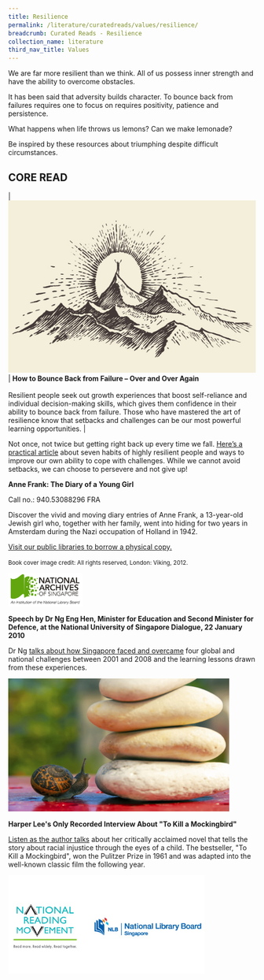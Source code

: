 ```yaml
---
title: Resilience
permalink: /literature/curatedreads/values/resilience/
breadcrumb: Curated Reads - Resilience
collection_name: literature
third_nav_title: Values
---
```


We are far more resilient than we think. All of us possess inner strength and have the ability to overcome obstacles.

It has been said that adversity builds character. To bounce back from failures requires one to focus on requires positivity, patience and persistence.

What happens when life throws us lemons? Can we make lemonade?

Be inspired by these resources about triumphing despite difficult circumstances.

## **CORE READ**

| ![Resilience image](/images/literature/curatedreads/values/HiRes_Resized.jpg) | **How to Bounce Back from Failure – Over and Over Again** <br><br> Resilient people seek out growth experiences that boost self-reliance and individual decision-making skills, which gives them confidence in their ability to bounce back from failure. Those who have mastered the art of resilience know that setbacks and challenges can be our most powerful learning opportunities. | 

Not once, not twice but getting right back up every time we fall. [Here’s a practical article](https://www.huffpost.com/entry/habits-of-resilient-people_n_381865) about seven habits of highly resilient people and ways to improve our own ability to cope with challenges. While we cannot avoid setbacks, we can choose to persevere and not give up!

 
**Anne Frank: The Diary of a Young Girl**

Call no.: 940.53088296 FRA

Discover the vivid and moving diary entries of Anne Frank, a 13-year-old Jewish girl who, together with her family, went into hiding for two years in Amsterdam during the Nazi occupation of Holland in 1942.

[Visit our public libraries to borrow a physical copy.](https://eservice.nlb.gov.sg/item_holding.aspx?bid=201651957)

<small>Book cover image credit: All rights reserved, London: Viking, 2012.</small>

<img src="/images/literature/curatedreads/values/NAS-Logo_Cropped-White-Spaces.jpg" style="width: 30%;">

**Speech by Dr Ng Eng Hen, Minister for Education and Second Minister for Defence, at the National University of Singapore Dialogue, 22 January 2010**

Dr Ng [talks about how Singapore faced and overcame](https://www.nas.gov.sg/archivesonline/data/pdfdoc/20100129001/nuss_ministerial_speech(final).pdf) four global and national challenges between 2001 and 2008 and the learning lessons drawn from these experiences.

![Snail image](/images/literature/curatedreads/values/iStock_36889986_MEDIUM_Resized.jpg)

**Harper Lee's Only Recorded Interview About "To Kill a Mockingbird"**

[Listen as the author talks](https://www.youtube.com/watch?v=EfsFeMRF7CU&feature=youtu.be) about her critically acclaimed novel that tells the story about racial injustice through the eyes of a child. The bestseller, "To Kill a Mockingbird", won the Pulitzer Prize in 1961 and was adapted into the well-known classic film the following year.

![Logos image](/images/literature/curatedreads/logos-updated.jpeg)